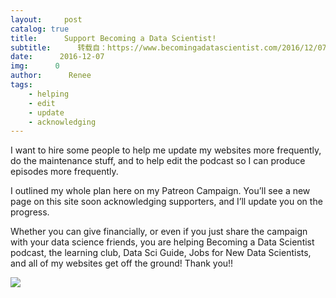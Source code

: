 ```yaml
---
layout:     post
catalog: true
title:      Support Becoming a Data Scientist!
subtitle:      转载自：https://www.becomingadatascientist.com/2016/12/07/support-becoming-a-data-scientist/
date:      2016-12-07
img:      0
author:      Renee
tags:
    - helping
    - edit
    - update
    - acknowledging
---
```


I want to hire some people to help me update my websites more frequently, do the maintenance stuff, and to help edit the podcast so I can produce episodes more frequently. 

I outlined my whole plan here on my Patreon Campaign. You’ll see a new page on this site soon acknowledging supporters, and I’ll update you on the progress.

Whether you can give financially, or even if you just share the campaign with your data science friends, you are helping Becoming a Data Scientist podcast, the learning club, Data Sci Guide, Jobs for New Data Scientists, and all of my websites get off the ground! Thank you!!

![](https://www.becomingadatascientist.com/wp-content/uploads/2016/12/patreon_summary.png)

